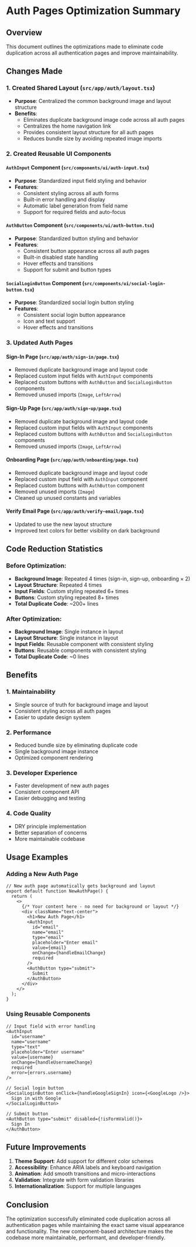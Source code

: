 # Auth Pages Optimization Summary

## Overview
This document outlines the optimizations made to eliminate code duplication across all authentication pages and improve maintainability.

## Changes Made

### 1. Created Shared Layout (`src/app/auth/layout.tsx`)
- **Purpose**: Centralized the common background image and layout structure
- **Benefits**: 
  - Eliminates duplicate background image code across all auth pages
  - Centralizes the home navigation link
  - Provides consistent layout structure for all auth pages
  - Reduces bundle size by avoiding repeated image imports

### 2. Created Reusable UI Components

#### `AuthInput` Component (`src/components/ui/auth-input.tsx`)
- **Purpose**: Standardized input field styling and behavior
- **Features**:
  - Consistent styling across all auth forms
  - Built-in error handling and display
  - Automatic label generation from field name
  - Support for required fields and auto-focus

#### `AuthButton` Component (`src/components/ui/auth-button.tsx`)
- **Purpose**: Standardized button styling and behavior
- **Features**:
  - Consistent button appearance across all auth pages
  - Built-in disabled state handling
  - Hover effects and transitions
  - Support for submit and button types

#### `SocialLoginButton` Component (`src/components/ui/social-login-button.tsx`)
- **Purpose**: Standardized social login button styling
- **Features**:
  - Consistent social login button appearance
  - Icon and text support
  - Hover effects and transitions

### 3. Updated Auth Pages

#### Sign-In Page (`src/app/auth/sign-in/page.tsx`)
- Removed duplicate background image and layout code
- Replaced custom input fields with `AuthInput` components
- Replaced custom buttons with `AuthButton` and `SocialLoginButton` components
- Removed unused imports (`Image`, `LeftArrow`)

#### Sign-Up Page (`src/app/auth/sign-up/page.tsx`)
- Removed duplicate background image and layout code
- Replaced custom input fields with `AuthInput` components
- Replaced custom buttons with `AuthButton` and `SocialLoginButton` components
- Removed unused imports (`Image`, `LeftArrow`)

#### Onboarding Page (`src/app/auth/onboarding/page.tsx`)
- Removed duplicate background image and layout code
- Replaced custom input field with `AuthInput` component
- Replaced custom buttons with `AuthButton` component
- Removed unused imports (`Image`)
- Cleaned up unused constants and variables

#### Verify Email Page (`src/app/auth/verify-email/page.tsx`)
- Updated to use the new layout structure
- Improved text colors for better visibility on dark background

## Code Reduction Statistics

### Before Optimization:
- **Background Image**: Repeated 4 times (sign-in, sign-up, onboarding × 2)
- **Layout Structure**: Repeated 4 times
- **Input Fields**: Custom styling repeated 6+ times
- **Buttons**: Custom styling repeated 8+ times
- **Total Duplicate Code**: ~200+ lines

### After Optimization:
- **Background Image**: Single instance in layout
- **Layout Structure**: Single instance in layout
- **Input Fields**: Reusable component with consistent styling
- **Buttons**: Reusable components with consistent styling
- **Total Duplicate Code**: ~0 lines

## Benefits

### 1. **Maintainability**
- Single source of truth for background image and layout
- Consistent styling across all auth pages
- Easier to update design system

### 2. **Performance**
- Reduced bundle size by eliminating duplicate code
- Single background image instance
- Optimized component rendering

### 3. **Developer Experience**
- Faster development of new auth pages
- Consistent component API
- Easier debugging and testing

### 4. **Code Quality**
- DRY principle implementation
- Better separation of concerns
- More maintainable codebase

## Usage Examples

### Adding a New Auth Page
```tsx
// New auth page automatically gets background and layout
export default function NewAuthPage() {
  return (
    <>
      {/* Your content here - no need for background or layout */}
      <div className="text-center">
        <h1>New Auth Page</h1>
        <AuthInput
          id="email"
          name="email"
          type="email"
          placeholder="Enter email"
          value={email}
          onChange={handleEmailChange}
          required
        />
        <AuthButton type="submit">
          Submit
        </AuthButton>
      </div>
    </>
  );
}
```

### Using Reusable Components
```tsx
// Input field with error handling
<AuthInput
  id="username"
  name="username"
  type="text"
  placeholder="Enter username"
  value={username}
  onChange={handleUsernameChange}
  required
  error={errors.username}
/>

// Social login button
<SocialLoginButton onClick={handleGoogleSignIn} icon={<GoogleLogo />}>
  Sign in with Google
</SocialLoginButton>

// Submit button
<AuthButton type="submit" disabled={!isFormValid()}>
  Sign In
</AuthButton>
```

## Future Improvements

1. **Theme Support**: Add support for different color schemes
2. **Accessibility**: Enhance ARIA labels and keyboard navigation
3. **Animation**: Add smooth transitions and micro-interactions
4. **Validation**: Integrate with form validation libraries
5. **Internationalization**: Support for multiple languages

## Conclusion

The optimization successfully eliminated code duplication across all authentication pages while maintaining the exact same visual appearance and functionality. The new component-based architecture makes the codebase more maintainable, performant, and developer-friendly. 